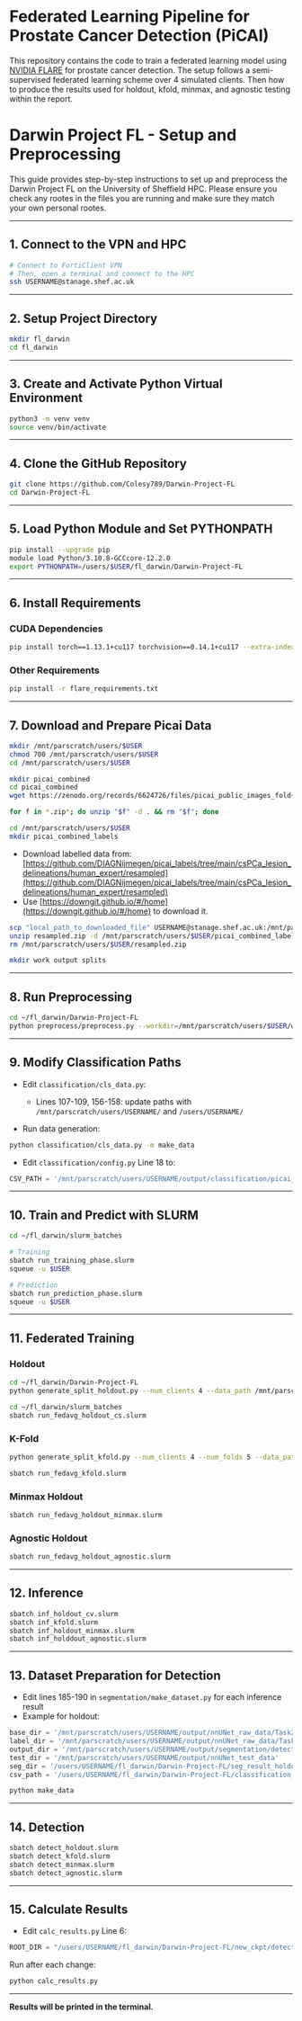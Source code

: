 
# Federated Learning Pipeline for Prostate Cancer Detection (PiCAI)

This repository contains the code to train a federated learning model using [NVIDIA FLARE](https://github.com/NVIDIA/NVFlare) for prostate cancer detection. The setup follows a semi-supervised federated learning scheme over 4 simulated clients. Then how to produce the results used for holdout, kfold, minmax, and agnostic testing within the report.

# Darwin Project FL - Setup and Preprocessing

This guide provides step-by-step instructions to set up and preprocess the Darwin Project FL on the University of Sheffield HPC. Please ensure you check any rootes in the files you are running and make sure they match your own personal rootes.

---

## 1. Connect to the VPN and HPC

```bash
# Connect to FortiClient VPN
# Then, open a terminal and connect to the HPC
ssh USERNAME@stanage.shef.ac.uk
```

---

## 2. Setup Project Directory

```bash
mkdir fl_darwin
cd fl_darwin
```

---

## 3. Create and Activate Python Virtual Environment

```bash
python3 -m venv venv
source venv/bin/activate
```

---

## 4. Clone the GitHub Repository

```bash
git clone https://github.com/Colesy789/Darwin-Project-FL
cd Darwin-Project-FL
```

---

## 5. Load Python Module and Set PYTHONPATH

```bash
pip install --upgrade pip
module load Python/3.10.8-GCCcore-12.2.0
export PYTHONPATH=/users/$USER/fl_darwin/Darwin-Project-FL
```

---

## 6. Install Requirements

### CUDA Dependencies

```bash
pip install torch==1.13.1+cu117 torchvision==0.14.1+cu117 --extra-index-url https://download.pytorch.org/whl/cu117
```

### Other Requirements

```bash
pip install -r flare_requirements.txt
```

---

## 7. Download and Prepare Picai Data

```bash
mkdir /mnt/parscratch/users/$USER
chmod 700 /mnt/parscratch/users/$USER
cd /mnt/parscratch/users/$USER

mkdir picai_combined
cd picai_combined
wget https://zenodo.org/records/6624726/files/picai_public_images_fold{0..4}.zip?download=1

for f in *.zip*; do unzip "$f" -d . && rm "$f"; done

cd /mnt/parscratch/users/$USER
mkdir picai_combined_labels
```

- Download labelled data from: [https://github.com/DIAGNijmegen/picai_labels/tree/main/csPCa_lesion_delineations/human_expert/resampled](https://github.com/DIAGNijmegen/picai_labels/tree/main/csPCa_lesion_delineations/human_expert/resampled)
- Use [https://downgit.github.io/#/home](https://downgit.github.io/#/home) to download it.

```bash
scp "local_path_to_downloaded_file" USERNAME@stanage.shef.ac.uk:/mnt/parscratch/users/USERNAME/
unzip resampled.zip -d /mnt/parscratch/users/$USER/picai_combined_labels
rm /mnt/parscratch/users/$USER/resampled.zip

mkdir work output splits
```

---

## 8. Run Preprocessing

```bash
cd ~/fl_darwin/Darwin-Project-FL
python preprocess/preprocess.py --workdir=/mnt/parscratch/users/$USER/work --imagesdir=/mnt/parscratch/users/$USER/picai_combined --labelsdir=/mnt/parscratch/users/$USER/picai_combined_labels --outputdir=/mnt/parscratch/users/$USER/output --splits=/mnt/parscratch/users/$USER/splits
```

---

## 9. Modify Classification Paths

- Edit `classification/cls_data.py`:
  - Lines 107-109, 156-158: update paths with `/mnt/parscratch/users/USERNAME/` and `/users/USERNAME/`

- Run data generation:
```bash
python classification/cls_data.py -m make_data
```

- Edit `classification/config.py` Line 18 to:
```python
CSV_PATH = '/mnt/parscratch/users/USERNAME/output/classification/picai_illness_3c.csv'
```

---

## 10. Train and Predict with SLURM

```bash
cd ~/fl_darwin/slurm_batches

# Training
sbatch run_training_phase.slurm
squeue -u $USER

# Prediction
sbatch run_prediction_phase.slurm
squeue -u $USER
```

---

## 11. Federated Training

### Holdout

```bash
cd ~/fl_darwin/Darwin-Project-FL
python generate_split_holdout.py --num_clients 4 --data_path /mnt/parscratch/users/$USER/output/segmentation/segdata/data_2d

cd ~/fl_darwin/slurm_batches
sbatch run_fedavg_holdout_cs.slurm
```

### K-Fold

```bash
python generate_split_kfold.py --num_clients 4 --num_folds 5 --data_path /mnt/parscratch/users/$USER/output/segmentation/segdata/data_2d --output_path split_kfold.json

sbatch run_fedavg_kfold.slurm
```

### Minmax Holdout

```bash
sbatch run_fedavg_holdout_minmax.slurm
```

### Agnostic Holdout

```bash
sbatch run_fedavg_holdout_agnostic.slurm
```

---

## 12. Inference

```bash
sbatch inf_holdout_cv.slurm
sbatch inf_kfold.slurm
sbatch inf_holdout_minmax.slurm
sbatch inf_holddout_agnostic.slurm
```

---

## 13. Dataset Preparation for Detection

- Edit lines 185-190 in `segmentation/make_dataset.py` for each inference result
- Example for holdout:
```python
base_dir = '/mnt/parscratch/users/USERNAME/output/nnUNet_raw_data/Task2201_picai_baseline/imagesTr'
label_dir = '/mnt/parscratch/users/USERNAME/output/nnUNet_raw_data/Task2201_picai_baseline/labelsTr'
output_dir = '/mnt/parscratch/users/USERNAME/output/segmentation/detectdata/holdout_cv'
test_dir = '/mnt/parscratch/users/USERNAME/output/nnUNet_test_data'
seg_dir = '/users/USERNAME/fl_darwin/Darwin-Project-FL/seg_result_holdout_cv'
csv_path = '/users/USERNAME/fl_darwin/Darwin-Project-FL/classification_result/test_3c.csv'
```

```bash
python make_data
```

---

## 14. Detection

```bash
sbatch detect_holdout.slurm
sbatch detect_kfold.slurm
sbatch detect_minmax.slurm
sbatch detect_agnostic.slurm
```

---

## 15. Calculate Results

- Edit `calc_results.py` Line 6:
```python
ROOT_DIR = "/users/USERNAME/fl_darwin/Darwin-Project-FL/new_ckpt/detect/itunet_d24_holdout"
```

Run after each change:
```bash
python calc_results.py
```

---

**Results will be printed in the terminal.**
